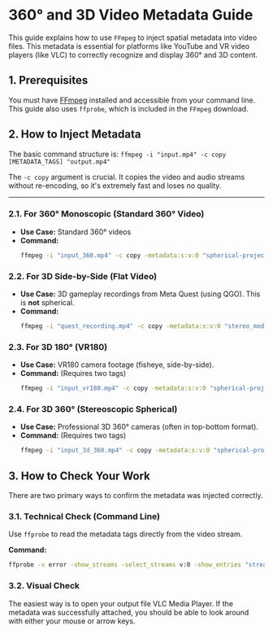 # 360° and 3D Video Metadata Guide

This guide explains how to use `FFmpeg` to inject spatial metadata into video files. This metadata is essential for platforms like YouTube and VR video players (like VLC) to correctly recognize and display 360° and 3D content.

## 1. Prerequisites

You must have [FFmpeg](https://ffmpeg.org/download.html) installed and accessible from your command line. This guide also uses `ffprobe`, which is included in the `FFmpeg` download.

## 2. How to Inject Metadata

The basic command structure is:
`ffmpeg -i "input.mp4" -c copy [METADATA_TAGS] "output.mp4"`

The `-c copy` argument is crucial. It copies the video and audio streams without re-encoding, so it's extremely fast and loses no quality.

---

### 2.1. For 360° Monoscopic (Standard 360° Video)

* **Use Case:** Standard 360° videos
* **Command:**
    ```bash
    ffmpeg -i "input_360.mp4" -c copy -metadata:s:v:0 "spherical-projection=equirectangular" "output_360.mp4"
    ```

### 2.2. For 3D Side-by-Side (Flat Video)

* **Use Case:** 3D gameplay recordings from Meta Quest (using QGO). This is **not** spherical.
* **Command:**
    ```bash
    ffmpeg -i "quest_recording.mp4" -c copy -metadata:s:v:0 "stereo_mode=left_right" "output_quest_3D.mp4"
    ```

### 2.3. For 3D 180° (VR180)

* **Use Case:** VR180 camera footage (fisheye, side-by-side).
* **Command:** (Requires two tags)
    ```bash
    ffmpeg -i "input_vr180.mp4" -c copy -metadata:s:v:0 "spherical-projection=fisheye" -metadata:s:v:0 "stereo_mode=left_right" "output_vr180.mp4"
    ```

### 2.4. For 3D 360° (Stereoscopic Spherical)

* **Use Case:** Professional 3D 360° cameras (often in top-bottom format).
* **Command:** (Requires two tags)
    ```bash
    ffmpeg -i "input_3d_360.mp4" -c copy -metadata:s:v:0 "spherical-projection=equirectangular" -metadata:s:v:0 "stereo_mode=top_bottom" "output_3d_360.mp4"
    ```

## 3. How to Check Your Work

There are two primary ways to confirm the metadata was injected correctly.

### 3.1. Technical Check (Command Line)

Use `ffprobe` to read the metadata tags directly from the video stream.

**Command:**
```bash
ffprobe -v error -show_streams -select_streams v:0 -show_entries "stream_tags" "your_output_file.mp4"
```

### 3.2. Visual Check

The easiest way is to open your output file VLC Media Player. If the metadata was successfully attached, you should be able to look around with either your mouse or arrow keys. 